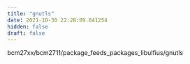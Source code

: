 ```yaml
---
title: "gnutls"
date: 2021-10-30 22:28:09.641254
hidden: false
draft: false
---
```


bcm27xx/bcm2711/package_feeds_packages_libulfius/gnutls


